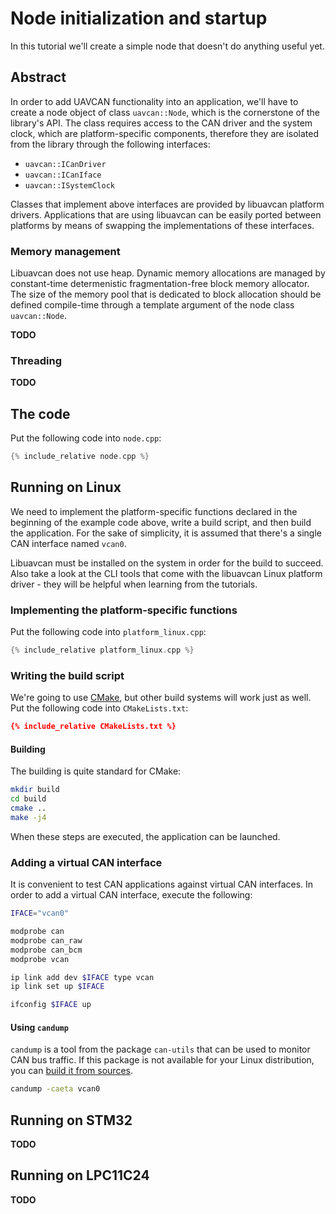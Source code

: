 ---
---

# Node initialization and startup

In this tutorial we'll create a simple node that doesn't do anything useful yet.

## Abstract

In order to add UAVCAN functionality into an application, we'll have to create a node object of class `uavcan::Node`,
which is the cornerstone of the library's API.
The class requires access to the CAN driver and the system clock, which are platform-specific components,
therefore they are isolated from the library through the following interfaces:

* `uavcan::ICanDriver`
* `uavcan::ICanIface`
* `uavcan::ISystemClock`

Classes that implement above interfaces are provided by libuavcan platform drivers.
Applications that are using libuavcan can be easily ported between platforms by means of swapping the implementations
of these interfaces.

### Memory management

Libuavcan does not use heap.
Dynamic memory allocations are managed by constant-time determenistic fragmentation-free block memory allocator.
The size of the memory pool that is dedicated to block allocation should be defined compile-time through a template
argument of the node class `uavcan::Node`.

**TODO**

### Threading

**TODO**

## The code

Put the following code into `node.cpp`:

```c++
{% include_relative node.cpp %}
```

## Running on Linux

We need to implement the platform-specific functions declared in the beginning of the example code above,
write a build script, and then build the application.
For the sake of simplicity, it is assumed that there's a single CAN interface named `vcan0`.

Libuavcan must be installed on the system in order for the build to succeed.
Also take a look at the CLI tools that come with the libuavcan Linux platform driver -
they will be helpful when learning from the tutorials.

### Implementing the platform-specific functions

Put the following code into `platform_linux.cpp`:

```c++
{% include_relative platform_linux.cpp %}
```

### Writing the build script

We're going to use [CMake](http://cmake.org/), but other build systems will work just as well.
Put the following code into `CMakeLists.txt`:

```cmake
{% include_relative CMakeLists.txt %}
```

#### Building

The building is quite standard for CMake:

```sh
mkdir build
cd build
cmake ..
make -j4
```

When these steps are executed, the application can be launched.

### Adding a virtual CAN interface

It is convenient to test CAN applications against virtual CAN interfaces.
In order to add a virtual CAN interface, execute the following:

```sh
IFACE="vcan0"

modprobe can
modprobe can_raw
modprobe can_bcm
modprobe vcan

ip link add dev $IFACE type vcan
ip link set up $IFACE

ifconfig $IFACE up
```

#### Using `candump`

`candump` is a tool from the package `can-utils` that can be used to monitor CAN bus traffic.
If this package is not available for your Linux distribution, you can
[build it from sources](http://elinux.org/Can-utils).

```sh
candump -caeta vcan0
```

## Running on STM32

**TODO**

## Running on LPC11C24

**TODO**

